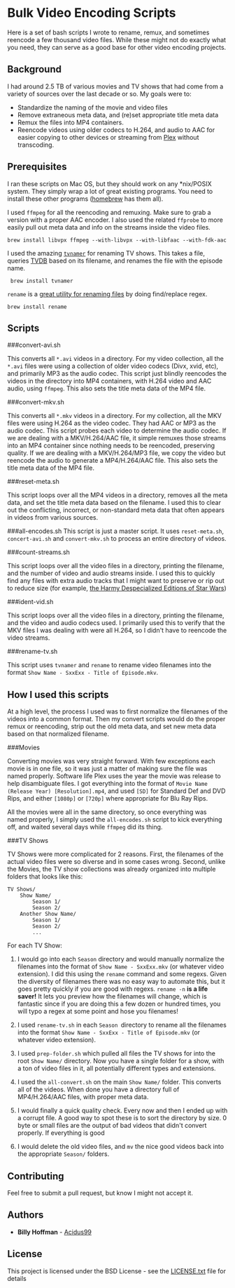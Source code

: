 # Bulk Video Encoding Scripts

Here is a set of bash scripts I wrote to rename, remux, and sometimes reencode a few thousand video files. While these might not do exactly what you need, they can serve as a good base for other video encoding projects.


## Background

I had around 2.5 TB of various movies and TV shows that had come from a variety of sources over the last decade or so. My goals were to:

- Standardize the naming of the movie and video files
- Remove extraneous meta data, and (re)set appropriate title meta data
- Remux the files into MP4 containers.
- Reencode videos using older codecs to H.264, and audio to AAC for easier copying to other devices or streaming from [Plex](https://www.plex.tv/) without transcoding.


## Prerequisites

I ran these scripts on Mac OS, but they should work on any *nix/POSIX system. They simply wrap a lot of great existing programs. You need to install these other programs ([homebrew](https://brew.sh/) has them all).

I used `ffmpeg` for all the reencoding and remuxing. Make sure to grab a version with a proper AAC encoder. I also used the related `ffprobe` to more easily pull out meta data and info on the streams inside the video files.

```
brew install libvpx ffmpeg --with-libvpx --with-libfaac --with-fdk-aac
```

I used the amazing [`tvnamer`](https://github.com/dbr/tvnamer) for renaming TV shows. This takes a file, queries [TVDB](https://www.thetvdb.com/) based on its filename, and renames the file with the episode name.

```
 brew install tvnamer
```

`rename` is a [great utility for renaming files](http://plasmasturm.org/code/rename/) by doing find/replace regex.

```
brew install rename
```

## Scripts

###convert-avi.sh

This converts all `*.avi` videos in a directory. For my video collection, all the `*.avi` files were using a collection of older video codecs (Divx, xvid, etc), and primarily MP3 as the audio codec. This script just blindly reencodes the videos in the directory into MP4 containers, with H.264 video and AAC audio, using `ffmpeg`. This also sets the title meta data of the MP4 file.

###convert-mkv.sh

This converts all `*.mkv` videos in a directory. For my collection, all the MKV files were using  H.264 as the video codec. They had AAC or MP3 as the audio codec. This script probes each video to determine the audio codec. If we are dealing with a MKV/H.264/AAC file, it simple remuxes those streams into an MP4 container since nothing needs to be reencoded, preserving quality. If we are dealing with a MKV/H.264/MP3 file, we copy the video but reencode the audio to generate a MP4/H.264/AAC file. This also sets the title meta data of the MP4 file.

###reset-meta.sh

This script loops over all the MP4 videos in a directory, removes all the meta data, and set the title meta data based on the filename. I used this to clear out the conflicting, incorrect, or non-standard meta data that often appears in videos from various sources.

###all-encodes.sh
This script is just a master script. It uses `reset-meta.sh`, `concert-avi.sh` and `convert-mkv.sh` to process an entire directory of videos.


###count-streams.sh

This script loops over all the video files in a directory, printing the filename, and the number of video and audio streams inside. I used this to quickly find any files with extra audio tracks that I might want to preserve or rip out to reduce size (for example, [the Harmy Despecialized Editions of Star Wars](https://en.wikipedia.org/wiki/Harmy%27s_Despecialized_Edition))


###ident-vid.sh

This script loops over all the video files in a directory, printing the filename, and the video and audio codecs used. I primarily used this to verify that the MKV files I was dealing with were all H.264, so I didn't have to reencode the video streams.

###rename-tv.sh

This script uses `tvnamer` and `rename` to rename video filenames into the format `Show Name - SxxExx - Title of Episode.mkv`.


## How I used this scripts

At a high level, the process I used was to first normalize the filenames of the videos into a common format. Then my convert scripts would do the proper remux or reencoding, strip out the old meta data, and set new meta data based on that normalized filename.

###Movies

Converting movies was very straight forward. With few exceptions each movie is in one file, so it was just a matter of making sure the file was named properly. Software life Plex uses the year the movie was release to help disambiguate files. I got everything into the format of `Movie Name (Release Year) [Resolution].mp4`, and used `[SD]` for Standard Def and DVD Rips, and either `[1080p]` or `[720p]` where appropriate for Blu Ray Rips.

All the movies were all in the same directory, so once everything was named properly, I simply used the `all-encodes.sh` script to kick everything off, and waited several days while `ffmpeg` did its thing.

###TV Shows

TV Shows were more complicated for 2 reasons. First, the filenames of the actual video files were so diverse and in some cases wrong. Second, unlike the Movies, the TV show collections was already organized into multiple folders that looks like this:

```
TV Shows/
	Show Name/
		Season 1/
		Season 2/
	Another Show Name/
		Season 1/
		Season 2/
		...
```

For each TV Show:

1. I would go into each `Season` directory and would manually normalize the filenames into the format of `Show Name - SxxExx.mkv` (or whatever video extension). I did this using the `rename` command and some regexs. Given the diversity of filenames there was no easy way to automate this, but it goes pretty quickly if you are good with regexs. `rename -n` **is a life saver!** It lets you preview how the filenames will change, which is fantastic since if you are doing this a few dozen or hundred times, you will typo a regex at some point and hose you filenames!

2. I used `rename-tv.sh` in each `Season `directory to rename all the filenames into the format `Show Name - SxxExx - Title of Episode.mkv` (or whatever video extension).

3. I used `prep-folder.sh` which pulled all files the TV shows for into the root `Show Name/` directory. Now you have a single folder for a show, with a ton of video files in it, all potentially different types and extensions.

4. I used the `all-convert.sh` on the main `Show Name/` folder. This converts all of the videos. When done you have a directory full of MP4/H.264/AAC files, with proper meta data.

5. I would finally a quick quality check. Every now and then I ended up with a corrupt file. A good way to spot these is to sort the directory by size. 0 byte or small files are the output of bad videos that didn't convert properly. If everything is good

6. I would delete the old video files, and `mv` the nice good videos back into the appropriate `Season/` folders.


## Contributing

Feel free to submit a pull request, but know I might not accept it.

## Authors

- **Billy Hoffman** - [Acidus99](https://github.com/Acidus99)

## License

This project is licensed under the BSD License - see the [LICENSE.txt](LICENSE.txt) file for details
